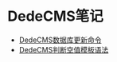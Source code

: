 # DedeCMS笔记

* [DedeCMS数据库更新命令](./sql/dedecms-update-sql.md)
* [DedeCMS判断空值模板语法](./templets/runphp-yes-if-is-null.md)